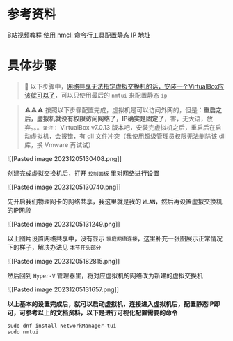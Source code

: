 # 参考资料

[B站视频教程](https://www.bilibili.com/video/BV1HN411X7Lj) [使用 nmcli 命令行工具配置静态 IP 地址](https://cloud.tencent.com/developer/article/1876071)

# 具体步骤

> 📌 以下步骤中，[网络共享无法指定虚拟交换机的话，安装一个VirtualBox应该就可以了](https://zhuanlan.zhihu.com/p/670556225)，可以只使用最后的 `nmtui` 来配置静态 `ip` 

> ⚠️⚠️⚠️ 按照以下步骤配置完成，虚拟机是可以访问外网的，但是：**重启之后，虚拟机就没有权限访问网络了，IP确实是固定了**，害，无大语，放弃。。。`备注：` VirtualBox v7.0.13 版本吧，安装完虚拟机之后，重启后在启动虚拟机，会报错，有 dll 文件冲突（我使用超级管理员权限无法删除该 dll 库，换 Vmware 再试试）

![[Pasted image 20231205130408.png]]

创建完成虚拟交换机后，打开 `控制面板` 里对网络进行设置

![[Pasted image 20231205130740.png]]

先开启我们物理网卡的网络共享，我这里就是我的 `WLAN`，然后再设置虚拟交换机的IP网段

![[Pasted image 20231205131249.png]]

以上图片设置网络共享中，没有显示 `家庭网络连接`，这里补充一张图展示正常情况下的样子，解决办法见 `本节开头部分`

![[Pasted image 20231205182815.png]]

然后回到 `Hyper-V` 管理器里，将对应虚拟机的网络改为新建的虚拟交换机

![[Pasted image 20231205131657.png]]

**以上基本的设置完成后，就可以启动虚拟机，连接进入虚拟机后，配置静态IP即可，可参考以上的文档资料，以下是进行可视化配置需要的命令**

```shell
sudo dnf install NetworkManager-tui
sudo nmtui
```
